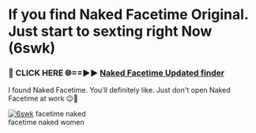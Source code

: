 # If you find Naked Facetime Original. Just start to sexting right Now (6swk)

<h3>🔴 CLICK HERE 🌐==►► <a href="https://tinyurl.com/mtbk5fxa" rel="nofollow">Naked Facetime Updated finder</a></h3>

I found Naked Facetime. You'll definitely like. Just don't open Naked Facetime at work 😉💬

[![6swk](https://i.imgur.com/Q8WKrnY.jpeg)](https://tinyurl.com/mtbk5fxa)
facetime naked<br>
facetime naked women